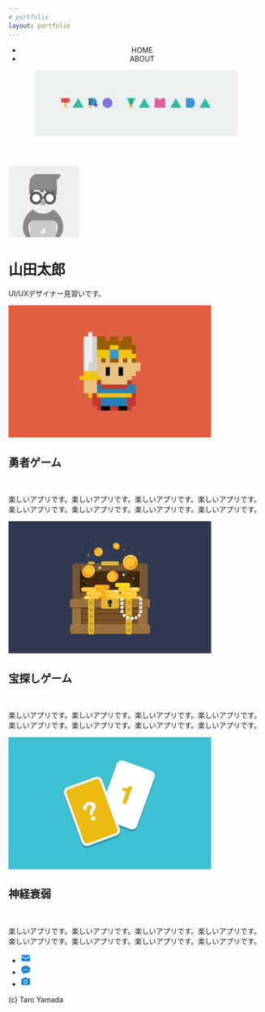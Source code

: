 ```yaml
---
# portfolio
layout: portfolio
---
```


<!-- ヘッダー -->

<header>
  <nav>
    <ul>
      <li>HOME</li>
      <li>ABOUT</li>
    </ul>
  </nav>
  <img src="header.png" width="400" height="130" alt="ヘッダー画像">
</header>

<!-- メインセクション -->

<img src="taro.png" width="140" height="140" alt="太郎のアイコン">

山田太郎
=======

UI/UXデザイナー見習いです。

<section>
  <section>
    <img src="work1.png" width="400" height="260" alt="勇者ゲーム">
    <h2>勇者ゲーム</h2>
    <p>楽しいアプリです。楽しいアプリです。楽しいアプリです。楽しいアプリです。楽しいアプリです。楽しいアプリです。楽しいアプリです。楽しいアプリです。</p>
  </section>
  <section>
    <img src="work2.png" width="400" height="260" alt="宝探しゲーム">
    <h2>宝探しゲーム</h2>
    <p>楽しいアプリです。楽しいアプリです。楽しいアプリです。楽しいアプリです。楽しいアプリです。楽しいアプリです。楽しいアプリです。楽しいアプリです。</p>
  </section>
  <section>
    <img src="work3.png" width="400" height="260" alt="神経衰弱">
    <h2>神経衰弱</h2>
    <p>楽しいアプリです。楽しいアプリです。楽しいアプリです。楽しいアプリです。楽しいアプリです。楽しいアプリです。楽しいアプリです。楽しいアプリです。</p>
  </section>
</section>


<!-- フッター -->
  <footer>
    <ul>
      <li>
        <a href="mailto:taguchi@gmail.com" target="_blank">
          <img src="mail.png" width="20" height="20" alt="メール送信">
        </a>
      </li>
      <li>
        <a href="https://dotinstall.com" target="_blank">
          <img src="blog.png" width="20" height="20" alt="ブログサイトへ">
        </a>
      </li>
      <li>
        <a href="https://dotinstall.com" target="_blank">
          <img src="photos.png" width="20" height="20" alt="写真サイトへ">
        </a>
      </li>
    </ul>
    <p>(c) Taro Yamada</p>
  </footer>
